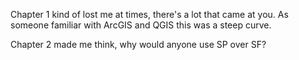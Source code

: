 
Chapter 1 kind of lost me at times, there's a lot that came at you. As someone
familiar with ArcGIS and QGIS this was a steep curve. 

Chapter 2 made me think, why would anyone use SP over SF? 